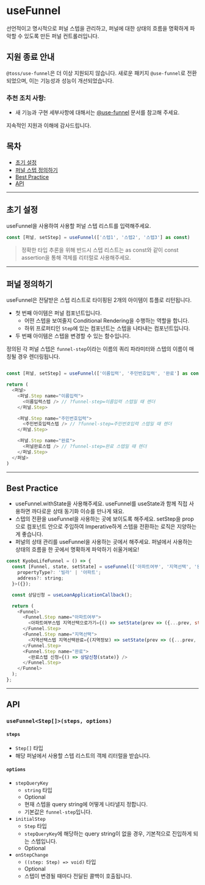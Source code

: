 # useFunnel

선언적이고 명시적으로 퍼널 스텝을 관리하고, 퍼널에 대한 상태의 흐름을 명확하게 파악할 수 있도록 만든 퍼널 컨트롤러입니다.

## 지원 종료 안내

`@toss/use-funnel`은 더 이상 지원되지 않습니다. 새로운 패키지 `@use-funnel`로 전환되었으며, 이는 기능성과 성능이 개선되었습니다.

### 추천 조치 사항:

- 새 기능과 구현 세부사항에 대해서는 [@use-funnel](https://use-funnel.slash.page) 문서를 참고해 주세요.

지속적인 지원과 이해에 감사드립니다.

## 목차

- [초기 설정](#initialize)
- [퍼널 스텝 정의하기](#start)
- [Best Practice](#bestPractice)
- [API](#api)

---

<a name="initialize"></a>

## 초기 설정

useFunnel을 사용하여 사용할 퍼널 스텝 리스트를 입력해주세요.

```javascript
const [퍼널, setStep] = useFunnel(['스텝1', '스텝2', '스텝3'] as const)
```

> 정확한 타입 추론을 위해 반드시 스텝 리스트는 as const와 같이 const assertion을 통해 객체를 리터럴로 사용해주세요.

---

<a name="start"></a>

## 퍼널 정의하기

useFunnel은 전달받은 스텝 리스트로 타이핑된 2개의 아이템이 튜플로 리턴됩니다.

- 첫 번째 아이템은 퍼널 컴포넌트입니다.
  - 어떤 스텝을 보여줄지 Conditional Rendering을 수행하는 역할을 합니다.
  - 하위 프로퍼티인 `Step`에 있는 컴포넌트는 스텝을 나타내는 컴포넌트입니다.
- 두 번째 아이템은 스텝을 변경할 수 있는 함수입니다.

정의된 각 퍼널 스텝은 `funnel-step`이라는 이름의 쿼리 파라미터와 스텝의 이름이 매칭될 경우 렌더링됩니다.

```javascript

const [퍼널, setStep] = useFunnel(['이름입력', '주민번호입력', '완료'] as const)

return (
  <퍼널>
    <퍼널.Step name="이름입력">
      <이름입력스텝 /> // ?funnel-step=이름입력 스텝일 때 렌더
    </퍼널.Step>

    <퍼널.Step name="주민번호입력">
      <주민번호입력스텝 /> // ?funnel-step=주민번호입력 스텝일 때 렌더
    </퍼널.Step>

    <퍼널.Step name="완료">
      <퍼널완료스텝 /> // ?funnel-step=완료 스텝일 때 렌더
    </퍼널.Step>
  </퍼널>
)

```

---

<a name="bestPractice"></a>

## Best Practice

- useFunnel.withState을 사용해주세요. useFunnel를 useState과 함께 직접 사용하면 까다로운 상태 동기화 이슈를 만나게 돼요.
- 스텝의 전환을 useFunnel을 사용하는 곳에 보이도록 해주세요. setStep을 prop으로 컴포넌트 안으로 주입하여 Imperative하게 스텝을 전환하는 로직은 지양하는게 좋습니다.
- 퍼널의 상태 관리를 useFunnel을 사용하는 곳에서 해주세요. 퍼널에서 사용하는 상태의 흐름을 한 곳에서 명확하게 파악하기 쉬울거에요!

```javascript
const KyoboLifeFunnel = () => {
  const [Funnel, state, setState] = useFunnel(['아파트여부', '지역선택', '완료'] as const).withState<{
    propertyType?: '빌라' | '아파트';
    address?: string;
  }>({});

  const 상담신청 = useLoanApplicationCallback();

  return (
    <Funnel>
      <Funnel.Step name="아파트여부">
        <아파트여부스텝 지역선택으로가기={() => setState(prev => ({...prev, step: '지역선택', isApartment: true}))} />
      </Funnel.Step>
      <Funnel.Step name="지역선택">
        <지역선택스텝 지역선택완료={(지역정보) => setState(prev => ({...prev, step: '완료', region: 지역정보}))} />
      </Funnel.Step>
      <Funnel.Step name="완료">
        <완료스텝 신청={() => 상담신청(state)} />
      </Funnel.Step>
    </Funnel>
  );
};
```

---

<a name="api"></a>

## API

### `useFunnel<Step[]>(steps, options)`

#### `steps`

- `Step[]` 타입
- 해당 퍼널에서 사용할 스텝 리스트의 객체 리터럴을 받습니다.

#### `options`

- `stepQueryKey`
  - `string` 타입
  - Optional
  - 현재 스텝을 query string에 어떻게 나타낼지 정합니다.
  - 기본값은 `funnel-step`입니다.
- `initialStep`
  - `Step` 타입
  - `stepQueryKey`에 해당하는 query string이 없을 경우, 기본적으로 진입하게 되는 스텝입니다.
  - Optional
- `onStepChange`
  - `((step: Step) => void)` 타입
  - Optional
  - 스텝이 변경될 때마다 전달된 콜백이 호출됩니다.
